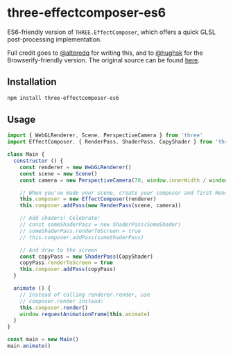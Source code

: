 # three-effectcomposer-es6 #

ES6-friendly version of `THREE.EffectComposer`, which offers a quick
GLSL post-processing implementation.

Full credit goes to [@alteredq](http://github.com/alteredq) for writing this,
and to [@hughsk](http://github.com/hughsk) for the Browserify-friendly version. The original source can be found
[here](http://mrdoob.github.com/three.js/examples/webgl_postprocessing.html).

## Installation ##

``` bash
npm install three-effectcomposer-es6
```

## Usage ##

``` javascript
import { WebGLRenderer, Scene, PerspectiveCamera } from 'three'
import EffectComposer, { RenderPass, ShaderPass, CopyShader } from 'three-effectcomposer-es6'

class Main {
  constructor () {
    const renderer = new WebGLRenderer()
    const scene = new Scene()
    const camera = new PerspectiveCamera(70, window.innerWidth / window.innerHeight, 1, 1000)

    // When you've made your scene, create your composer and first RenderPass
    this.composer = new EffectComposer(renderer)
    this.composer.addPass(new RenderPass(scene, camera))

    // Add shaders! Celebrate!
    // const someShaderPass = new ShaderPass(SomeShader)
    // someShaderPass.renderToScreen = true
    // this.composer.addPass(someShaderPass)

    // And draw to the screen
    const copyPass = new ShaderPass(CopyShader)
    copyPass.renderToScreen = true
    this.composer.addPass(copyPass)
  }

  animate () {
    // Instead of calling renderer.render, use
    // composer.render instead:
    this.composer.render()
    window.requestAnimationFrame(this.animate)
  }
}

const main = new Main()
main.animate()
```
